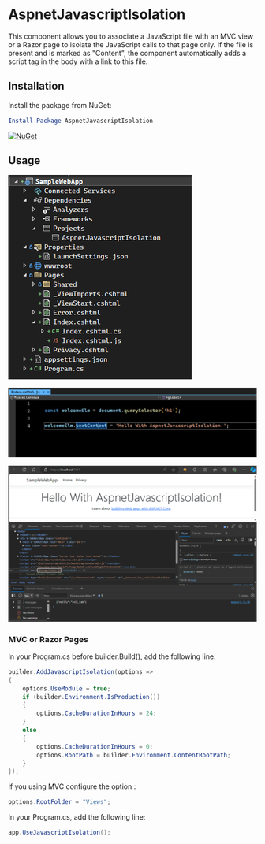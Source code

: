 # AspnetJavascriptIsolation

This component allows you to associate a JavaScript file with an MVC view or a Razor page to isolate the JavaScript calls to that page only. If the file is present and is marked as "Content", the component automatically adds a script tag in the body with a link to this file.

## Installation

Install the package from NuGet:

```powershell
Install-Package AspnetJavascriptIsolation
```

[![NuGet](https://img.shields.io/nuget/v/AspnetJavascriptIsolation.svg)](https://www.nuget.org/packages/AspnetJavascriptIsolation/)

## Usage

![Project](/doc/Project.png)

![Javascript](/doc/Javascript.png)

![Source](/doc/Source.png)

### MVC or Razor Pages

In your Program.cs before builder.Build(), add the following line:

```csharp
builder.AddJavascriptIsolation(options =>
{
	options.UseModule = true;
	if (builder.Environment.IsProduction())
	{
		options.CacheDurationInHours = 24;
	}
	else
	{
		options.CacheDurationInHours = 0;
		options.RootPath = builder.Environment.ContentRootPath;
	}
});
```

If you using MVC configure the option :

```csharp
options.RootFolder = "Views";
```

In your Program.cs, add the following line:

```csharp
app.UseJavascriptIsolation();
```



